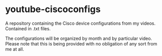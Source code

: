 # youtube-ciscoconfigs
A repository containing the Cisco device configurations from my videos. Contained in .txt files.

The configurations will be organized by month and by particular video. Please note that this is being provided with no obligation of any sort from me at all.

